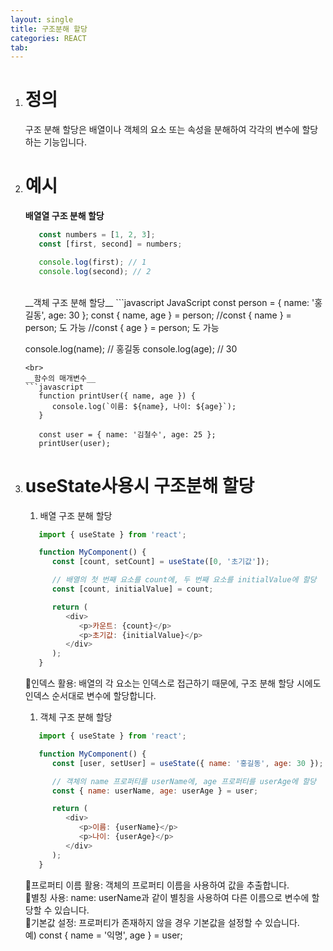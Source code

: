 ```yaml
---
layout: single
title: 구조분해 할당
categories: REACT
tab: 
---
```


1. # 정의
   구조 분해 할당은 배열이나 객체의 요소 또는 속성을 분해하여 각각의 변수에 할당하는 기능입니다.   

1. # 예시

   __배열열 구조 분해 할당__   
   ```javascript
      const numbers = [1, 2, 3];
      const [first, second] = numbers;

      console.log(first); // 1
      console.log(second); // 2
   ```
   <br>
   __객체 구조 분해 할당__
   ```javascript
      JavaScript
      const person = { name: '홍길동', age: 30 };
      const { name, age } = person;
      //const { name } = person; 도 가능
      //const { age } = person; 도 가능

      console.log(name); // 홍길동
      console.log(age);   // 30
   ```
   <br>
   __함수의 매개변수__   
   ```javascript
      function printUser({ name, age }) {
         console.log(`이름: ${name}, 나이: ${age}`);
      }

      const user = { name: '김철수', age: 25 };
      printUser(user);
   ```

1. # useState사용시 구조분해 할당

   1. 배열 구조 분해 할당   
   ```javascript
      import { useState } from 'react';

      function MyComponent() {
         const [count, setCount] = useState([0, '초기값']);

         // 배열의 첫 번째 요소를 count에, 두 번째 요소를 initialValue에 할당
         const [count, initialValue] = count;

         return (
            <div>
               <p>카운트: {count}</p>
               <p>초기값: {initialValue}</p>
            </div>
         );
      }
   ```
   🔹인덱스 활용: 배열의 각 요소는 인덱스로 접근하기 때문에, 구조 분해 할당 시에도 인덱스 순서대로 변수에 할당합니다.   

   1. 객체 구조 분해 할당   
   ```javascript
      import { useState } from 'react';

      function MyComponent() {
         const [user, setUser] = useState({ name: '홍길동', age: 30 });

         // 객체의 name 프로퍼티를 userName에, age 프로퍼티를 userAge에 할당
         const { name: userName, age: userAge } = user;

         return (
            <div>
               <p>이름: {userName}</p>
               <p>나이: {userAge}</p>
            </div>
         );
      }
   ```  
   🔹프로퍼티 이름 활용: 객체의 프로퍼티 이름을 사용하여 값을 추출합니다.   
   🔸별칭 사용: name: userName과 같이 별칭을 사용하여 다른 이름으로 변수에 할당할 수 있습니다.   
   🔺기본값 설정: 프로퍼티가 존재하지 않을 경우 기본값을 설정할 수 있습니다.   
      예) const { name = '익명', age } = user;   

